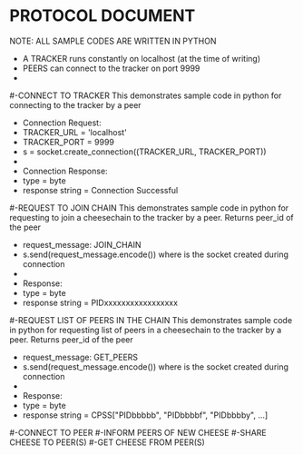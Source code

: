 # PROTOCOL DOCUMENT

NOTE: ALL SAMPLE CODES ARE WRITTEN IN PYTHON
* A TRACKER runs constantly on localhost (at the time of writing)
* PEERS can connect to the tracker on port 9999
* 
#-CONNECT TO TRACKER
This demonstrates sample code in python for connecting to the tracker by a peer
* Connection Request: 
* TRACKER_URL = 'localhost'
* TRACKER_PORT = 9999
* s = socket.create_connection((TRACKER_URL, TRACKER_PORT)) 
* 
* Connection Response: 
* type = byte
* response string = Connection Successful

#-REQUEST TO JOIN CHAIN
This demonstrates sample code in python for requesting to join a cheesechain to the tracker by a peer. Returns peer_id of the peer

* request_message: JOIN_CHAIN
* s.send(request_message.encode()) where is the socket created during connection
* 
* Response: 
* type = byte
* response string = PIDxxxxxxxxxxxxxxxxx

#-REQUEST LIST OF PEERS IN THE CHAIN
This demonstrates sample code in python for requesting list of peers in a cheesechain to the tracker by a peer. Returns peer_id of the peer

* request_message: GET_PEERS
* s.send(request_message.encode()) where is the socket created during connection
* 
* Response: 
* type = byte
* response string = CPSS["PIDbbbbb", "PIDbbbbf", "PIDbbbby", ...]

#-CONNECT TO PEER
#-INFORM PEERS OF NEW CHEESE
#-SHARE CHEESE TO PEER(S)
#-GET CHEESE FROM PEER(S)
